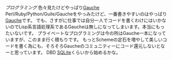 *プログラミング* 色々見たけどやっぱり[Gauche](http://www.shiro.dreamhost.com/scheme/gauche/index-j.html)
Perl/Ruby/Python/Guile/Gaucheをやっみたけど、一番書きやすいのはやっぱり[Gauche](http://www.shiro.dreamhost.com/scheme/gauche/index-j.html)です。
でも、さすがに仕事では自分一人でコードを書くわけにはいかないのでLisp系言語処理系であるGaucheは無しになってしまいます。本当にもったいないです。
プライベートなプログラミングは今の所はGauche一本になっていますが、このまま行く積もりです。
もっとSchemeの定石を増やして美しいコードを書く為にも、そろそろGaucheのコミュニティーにコード還元しないとなーと思っています。
DBD [SQLite](http://www.sqlite.org/)くらいから始めるかな。
